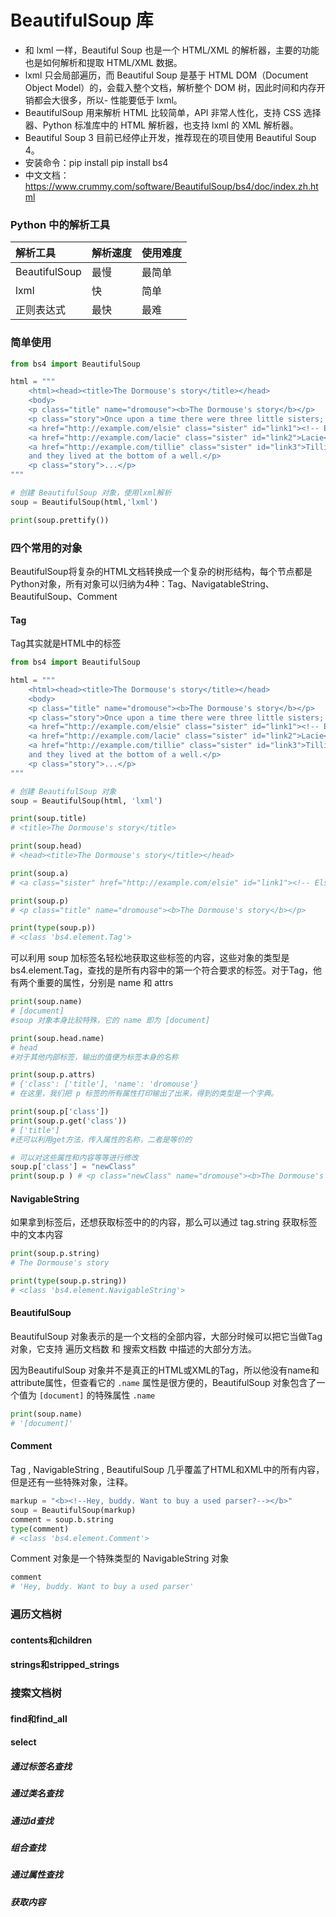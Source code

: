 # BeautifulSoup 库

- 和 lxml 一样，Beautiful Soup 也是一个 HTML/XML 的解析器，主要的功能也是如何解析和提取 HTML/XML 数据。
- lxml 只会局部遍历，而 Beautiful Soup 是基于 HTML DOM（Document Object Model）的，会载入整个文档，解析整个 DOM 树，因此时间和内存开销都会大很多，所以- 性能要低于 lxml。
- BeautifulSoup 用来解析 HTML 比较简单，API 非常人性化，支持 CSS 选择器、Python 标准库中的 HTML 解析器，也支持 lxml 的 XML 解析器。
- Beautiful Soup 3 目前已经停止开发，推荐现在的项目使用 Beautiful Soup 4。
- 安装命令：pip install pip install bs4
- 中文文档：https://www.crummy.com/software/BeautifulSoup/bs4/doc/index.zh.html

### Python 中的解析工具

| 解析工具      | 解析速度 | 使用难度 |
| :------------ | :------- | :------- |
| BeautifulSoup | 最慢     | 最简单   |
| lxml          | 快       | 简单     |
| 正则表达式    | 最快     | 最难     |

### 简单使用

```python
from bs4 import BeautifulSoup

html = """
    <html><head><title>The Dormouse's story</title></head>
    <body>
    <p class="title" name="dromouse"><b>The Dormouse's story</b></p>
    <p class="story">Once upon a time there were three little sisters; and their names were
    <a href="http://example.com/elsie" class="sister" id="link1"><!-- Elsie --></a>,
    <a href="http://example.com/lacie" class="sister" id="link2">Lacie</a> and
    <a href="http://example.com/tillie" class="sister" id="link3">Tillie</a>;
    and they lived at the bottom of a well.</p>
    <p class="story">...</p>
"""

# 创建 BeautifulSoup 对象，使用lxml解析
soup = BeautifulSoup(html,'lxml')

print(soup.prettify())
```

### 四个常用的对象

BeautifulSoup将复杂的HTML文档转换成一个复杂的树形结构，每个节点都是Python对象，所有对象可以归纳为4种：Tag、NavigatableString、BeautifulSoup、Comment

#### Tag

Tag其实就是HTML中的标签

```python
from bs4 import BeautifulSoup

html = """
    <html><head><title>The Dormouse's story</title></head>
    <body>
    <p class="title" name="dromouse"><b>The Dormouse's story</b></p>
    <p class="story">Once upon a time there were three little sisters; and their names were
    <a href="http://example.com/elsie" class="sister" id="link1"><!-- Elsie --></a>,
    <a href="http://example.com/lacie" class="sister" id="link2">Lacie</a> and
    <a href="http://example.com/tillie" class="sister" id="link3">Tillie</a>;
    and they lived at the bottom of a well.</p>
    <p class="story">...</p>
"""

# 创建 BeautifulSoup 对象
soup = BeautifulSoup(html, 'lxml')

print(soup.title)
# <title>The Dormouse's story</title>

print(soup.head)
# <head><title>The Dormouse's story</title></head>

print(soup.a)
# <a class="sister" href="http://example.com/elsie" id="link1"><!-- Elsie --></a>

print(soup.p)
# <p class="title" name="dromouse"><b>The Dormouse's story</b></p>

print(type(soup.p))
# <class 'bs4.element.Tag'>
```

可以利用 soup 加标签名轻松地获取这些标签的内容，这些对象的类型是 bs4.element.Tag，查找的是所有内容中的第一个符合要求的标签。对于Tag，他有两个重要的属性，分别是 name 和 attrs

```python
print(soup.name)
# [document]
#soup 对象本身比较特殊，它的 name 即为 [document]

print(soup.head.name)
# head
#对于其他内部标签，输出的值便为标签本身的名称

print(soup.p.attrs)
# {'class': ['title'], 'name': 'dromouse'}
# 在这里，我们把 p 标签的所有属性打印输出了出来，得到的类型是一个字典。

print(soup.p['class'])
print(soup.p.get('class'))
# ['title']
#还可以利用get方法，传入属性的名称，二者是等价的

# 可以对这些属性和内容等等进行修改
soup.p['class'] = "newClass"
print(soup.p ) # <p class="newClass" name="dromouse"><b>The Dormouse's story</b></p>
```

#### NavigableString

如果拿到标签后，还想获取标签中的的内容，那么可以通过 tag.string 获取标签中的文本内容

```python
print(soup.p.string)
# The Dormouse's story

print(type(soup.p.string))
# <class 'bs4.element.NavigableString'>
```

#### BeautifulSoup

BeautifulSoup 对象表示的是一个文档的全部内容，大部分时候可以把它当做Tag对象，它支持 遍历文档数 和 搜索文档数 中描述的大部分方法。

因为BeautifulSoup 对象并不是真正的HTML或XML的Tag，所以他没有name和attribute属性，但查看它的 ```.name``` 属性是很方便的，BeautifulSoup 对象包含了一个值为 ```[document]``` 的特殊属性 ```.name```

```python
print(soup.name)
# '[document]'
```

#### Comment

Tag , NavigableString , BeautifulSoup 几乎覆盖了HTML和XML中的所有内容，但是还有一些特殊对象，注释。

```python
markup = "<b><!--Hey, buddy. Want to buy a used parser?--></b>"
soup = BeautifulSoup(markup)
comment = soup.b.string
type(comment)
# <class 'bs4.element.Comment'>
```

Comment 对象是一个特殊类型的 NavigableString 对象

```python
comment
# 'Hey, buddy. Want to buy a used parser'
```

### 遍历文档树

#### contents和children

#### strings和stripped_strings

### 搜索文档树

#### find和find_all

#### select

##### 通过标签名查找

##### 通过类名查找

##### 通过id查找

##### 组合查找

##### 通过属性查找

##### 获取内容

